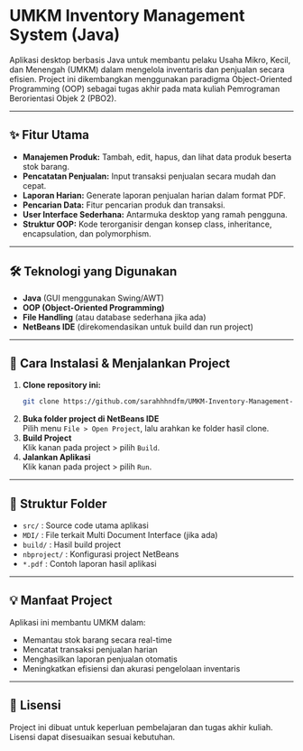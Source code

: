 # UMKM Inventory Management System (Java)

Aplikasi desktop berbasis Java untuk membantu pelaku Usaha Mikro, Kecil, dan Menengah (UMKM) dalam mengelola inventaris dan penjualan secara efisien. Project ini dikembangkan menggunakan paradigma Object-Oriented Programming (OOP) sebagai tugas akhir pada mata kuliah Pemrograman Berorientasi Objek 2 (PBO2).

---

## ✨ Fitur Utama
- **Manajemen Produk:** Tambah, edit, hapus, dan lihat data produk beserta stok barang.
- **Pencatatan Penjualan:** Input transaksi penjualan secara mudah dan cepat.
- **Laporan Harian:** Generate laporan penjualan harian dalam format PDF.
- **Pencarian Data:** Fitur pencarian produk dan transaksi.
- **User Interface Sederhana:** Antarmuka desktop yang ramah pengguna.
- **Struktur OOP:** Kode terorganisir dengan konsep class, inheritance, encapsulation, dan polymorphism.

---

## 🛠️ Teknologi yang Digunakan
- **Java** (GUI menggunakan Swing/AWT)
- **OOP (Object-Oriented Programming)**
- **File Handling** (atau database sederhana jika ada)
- **NetBeans IDE** (direkomendasikan untuk build dan run project)

---

## 🚀 Cara Instalasi & Menjalankan Project

1. **Clone repository ini:**
   ```bash
   git clone https://github.com/sarahhhndfm/UMKM-Inventory-Management-Java.git
   ```
2. **Buka folder project di NetBeans IDE**  
   Pilih menu `File > Open Project`, lalu arahkan ke folder hasil clone.
3. **Build Project**  
   Klik kanan pada project > pilih `Build`.
4. **Jalankan Aplikasi**  
   Klik kanan pada project > pilih `Run`.

---

## 📂 Struktur Folder
- `src/` : Source code utama aplikasi
- `MDI/` : File terkait Multi Document Interface (jika ada)
- `build/` : Hasil build project
- `nbproject/` : Konfigurasi project NetBeans
- `*.pdf` : Contoh laporan hasil aplikasi

---

## 💡 Manfaat Project
Aplikasi ini membantu UMKM dalam:
- Memantau stok barang secara real-time
- Mencatat transaksi penjualan harian
- Menghasilkan laporan penjualan otomatis
- Meningkatkan efisiensi dan akurasi pengelolaan inventaris

---

## 📄 Lisensi
Project ini dibuat untuk keperluan pembelajaran dan tugas akhir kuliah.  
Lisensi dapat disesuaikan sesuai kebutuhan.
